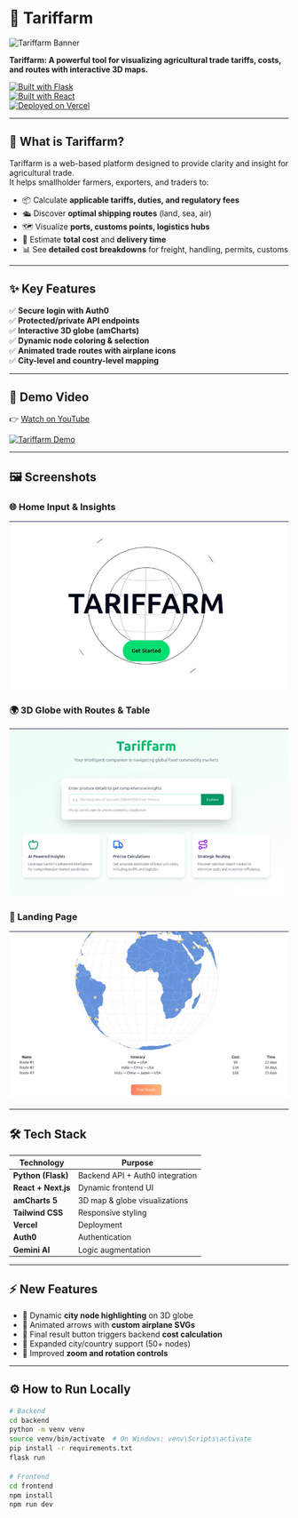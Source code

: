 # 🌾 **Tariffarm**

![Tariffarm Banner](https://via.placeholder.com/1000x200.png?text=Tariffarm+Global+Trade+Dashboard)

**Tariffarm: A powerful tool for visualizing agricultural trade tariffs, costs, and routes with interactive 3D maps.**
 
[![Built with Flask](https://img.shields.io/badge/Built%20With-Flask-blue)]()  
[![Built with React](https://img.shields.io/badge/Built%20With-React-61DAFB)]()  
[![Deployed on Vercel](https://img.shields.io/badge/Deploy-Vercel-black)]()

---

## 🚀 **What is Tariffarm?**
Tariffarm is a web-based platform designed to provide clarity and insight for agricultural trade.  
It helps smallholder farmers, exporters, and traders to:

- 📦 Calculate **applicable tariffs, duties, and regulatory fees**
- 🛳 Discover **optimal shipping routes** (land, sea, air)
- 🗺 Visualize **ports, customs points, logistics hubs**
- 💸 Estimate **total cost** and **delivery time**
- 📊 See **detailed cost breakdowns** for freight, handling, permits, customs

---

## ✨ **Key Features**
✅ **Secure login with Auth0**  
✅ **Protected/private API endpoints**  
✅ **Interactive 3D globe (amCharts)**  
✅ **Dynamic node coloring & selection**  
✅ **Animated trade routes with airplane icons**  
✅ **City-level and country-level mapping**

---

## 🎥 **Demo Video**
👉 [Watch on YouTube](https://www.youtube.com/watch?v=bZZq8BTu3Vk)

[![Tariffarm Demo](https://img.youtube.com/vi/bZZq8BTu3Vk/0.jpg)](https://www.youtube.com/watch?v=bZZq8BTu3Vk)

---

## 🖼 **Screenshots**

### 🌐 Home Input & Insights
![Home Input & Insights](./img1.jpg)

### 🌍 3D Globe with Routes & Table
![3D Globe with Routes](./img2.jpg)

### 🛫 Landing Page
![Landing Page](./img3.jpg)

---

## 🛠 **Tech Stack**
| Technology | Purpose |
|------------|---------|
| **Python (Flask)** | Backend API + Auth0 integration |
| **React + Next.js** | Dynamic frontend UI |
| **amCharts 5** | 3D map & globe visualizations |
| **Tailwind CSS** | Responsive styling |
| **Vercel** | Deployment |
| **Auth0** | Authentication |
| **Gemini AI** | Logic augmentation |

---

## ⚡ **New Features**
- 🌟 Dynamic **city node highlighting** on 3D globe
- 🌟 Animated arrows with **custom airplane SVGs**
- 🌟 Final result button triggers backend **cost calculation**
- 🌟 Expanded city/country support (50+ nodes)
- 🌟 Improved **zoom and rotation controls**

---

## ⚙ **How to Run Locally**
```bash
# Backend
cd backend
python -m venv venv
source venv/bin/activate  # On Windows: venv\Scripts\activate
pip install -r requirements.txt
flask run

# Frontend
cd frontend
npm install
npm run dev
